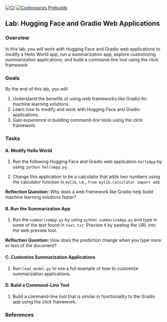[![CI](https://github.com/nogibjj/Coursera-MLOps-C2-Final-HuggingFace/actions/workflows/cicd.yml/badge.svg)](https://github.com/nogibjj/Coursera-MLOps-C2-Final-HuggingFace/actions/workflows/cicd.yml)
[![Codespaces Prebuilds](https://github.com/nogibjj/Coursera-MLOps-C2-Final-HuggingFace/actions/workflows/codespaces/create_codespaces_prebuilds/badge.svg)](https://github.com/nogibjj/Coursera-MLOps-C2-Final-HuggingFace/actions/workflows/codespaces/create_codespaces_prebuilds)


## Lab: Hugging Face and Gradio Web Applications

### Overview

In this lab, you will work with Hugging Face and Gradio web applications to modify a Hello World app, run a summarization app, explore customizing summarization applications, and build a command-line tool using the click framework.

### Goals

By the end of this lab, you will:

1. Understand the benefits of using web frameworks like Gradio for machine learning solutions.
2. Learn how to modify and work with Hugging Face and Gradio applications.
3. Gain experience in building command-line tools using the click framework.

### Tasks

#### A. Modify Hello World

1. Run the following Hugging Face and Gradio web application `helloApp` by using: `python helloApp.py`.

2. Change this application to be a calculator that adds two numbers using the calculator function in `mylib`, i.e., `from mylib.calculator import add`.

**Reflection Question:** Why does a web framework like Gradio help build machine learning solutions faster?

#### B. Run the Summarization App

1. Run the `summarizeApp.py` by using `python summarizeApp.py` and type in some of the text found in `text.txt`. Preview it by pasting the URL into the web preview tool.

**Reflection Question:** How does the prediction change when you type more or less of the document?

#### C. Customize Summarization Applications

1. Run `load_model.py` to see a full example of how to customize summarization applications.

#### D. Build a Command-Line Tool

1. Build a command-line tool that is similar in functionality to the Gradio app using the click framework.

### References